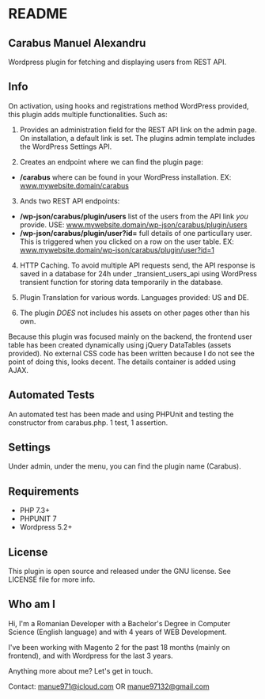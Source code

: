 # README

## Carabus Manuel Alexandru

Wordpress plugin for fetching and displaying users from REST API.

## Info

On activation, using hooks and registrations method WordPress provided, this plugin adds multiple functionalities.
Such as:

1. Provides an administration field for the REST API link on the admin page. On installation, a default link is set. The plugins admin template includes the WordPress Settings API.

2. Creates an endpoint where we can find the plugin page:
* **/carabus** where can be found in your WordPress installation. EX: www.mywebsite.domain/carabus

3. Ands two REST API endpoints:
- **/wp-json/carabus/plugin/users** list of the users from the API link *you* provide. USE: www.mywebsite.domain/wp-json/carabus/plugin/users
- **/wp-json/carabus/plugin/user?id=** full details of one particullary user. This is triggered when you clicked on a row on the user table. EX: www.mywebsite.domain/wp-json/carabus/plugin/user?id=1

4. HTTP Caching. To avoid multiple API requests send, the API response is saved in a database for 24h under _transient_users_api using WordPress transient function for storing data temporarily in the database.

5. Plugin Translation for various words. Languages provided: US and DE. 

6. The plugin *DOES* not includes his assets on other pages other than his own.

Because this plugin was focused mainly on the backend, the frontend user table has been created dynamically using jQuery DataTables (assets provided). No external CSS code has been written because I do not see the point of doing this, looks decent.
The details container is added using AJAX.

## Automated Tests
An automated test has been made and using PHPUnit and testing the constructor from carabus.php. 1 test, 1 assertion.

## Settings
Under admin, under the menu, you can find the plugin name (Carabus).

## Requirements

* PHP 7.3+
* PHPUNIT 7
* Wordpress 5.2+

## License

This plugin is open source and released under the GNU license. See LICENSE file for more info.

## Who am I

Hi, I'm a Romanian Developer with a Bachelor's Degree in Computer Science (English language) and with 4 years of WEB Development.

I've been working with Magento 2 for the past 18 months (mainly on frontend), and with Wordpress for the last 3 years.

Anything more about me? Let's get in touch.

Contact: manue971@icloud.com OR manue97132@gmail.com